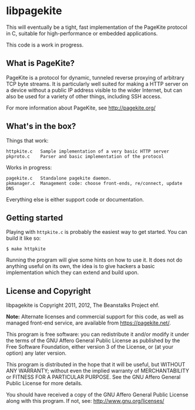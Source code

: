 # libpagekite #

This will eventually be a tight, fast implementation of the PageKite protocol
in C, suitable for high-performance or embedded applications.

This code is a work in progress.


## What is PageKite? ##

PageKite is a protocol for dynamic, tunneled reverse proxying of arbitrary
TCP byte streams.  It is particularly well suited for making a HTTP server
on a device without a public IP address visible to the wider Internet, but
can also be used for a variety of other things, including SSH access.

For more information about PageKite, see http://pagekite.org/


## What's in the box? ##

Things that work:

    httpkite.c   Sample implementation of a very basic HTTP server
    pkproto.c    Parser and basic implementation of the protocol

Works in progress:

    pagekite.c   Standalone pagekite daemon.
    pkmanager.c  Management code: choose front-ends, re/connect, update DNS

Everything else is either support code or documentation.


## Getting started ##

Playing with `httpkite.c` is probably the easiest way to get started.  You
can build it like so:

    $ make httpkite

Running the program will give some hints on how to use it.  It does not do
anything useful on its own, the idea is to give hackers a basic implementation
which they can extend and build upon.


## License and Copyright ##

libpagekite is Copyright 2011, 2012, The Beanstalks Project ehf.

**Note:** Alternate licenses and commercial support for this code, as well
as managed front-end service, are available from <https://pagekite.net/>.

This program is free software: you can redistribute it and/or modify it under
the terms of the  GNU  Affero General Public License as published by the Free
Software Foundation, either version 3 of the License, or (at your option) any
later version.

This program is distributed in the hope that it will be useful,  but  WITHOUT
ANY WARRANTY; without even the implied warranty of MERCHANTABILITY or FITNESS
FOR A PARTICULAR PURPOSE.  See the GNU Affero General Public License for more
details.

You should have received a copy of the GNU Affero General Public License
along with this program.  If not, see: <http://www.gnu.org/licenses/>

